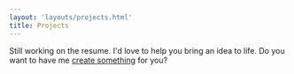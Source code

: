 ```yaml
---
layout: 'layouts/projects.html'
title: Projects
---
```

Still working on the resume. I'd love to help you bring an idea to life. Do you want to have me <a href="/hire" class="border-b-2 border-blue-500">create something</a> for you?